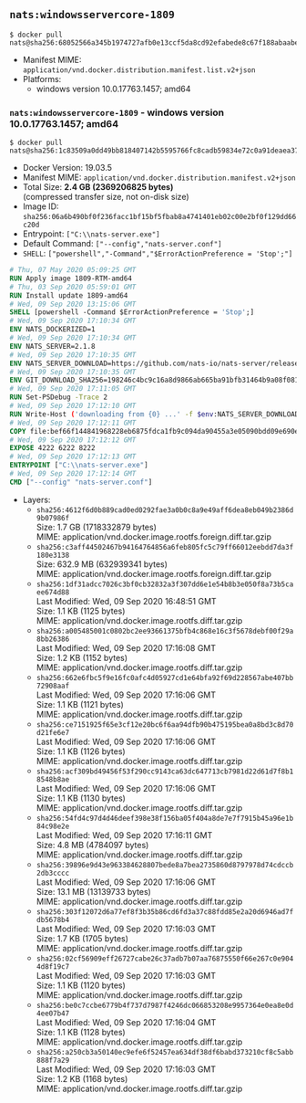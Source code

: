 ## `nats:windowsservercore-1809`

```console
$ docker pull nats@sha256:68052566a345b1974727afb0e13ccf5da8cd92efabede8c67f188abaabecdac9
```

-	Manifest MIME: `application/vnd.docker.distribution.manifest.list.v2+json`
-	Platforms:
	-	windows version 10.0.17763.1457; amd64

### `nats:windowsservercore-1809` - windows version 10.0.17763.1457; amd64

```console
$ docker pull nats@sha256:1c83509a0dd49bb818407142b5595766fc8cadb59834e72c0a91deaea371ff34
```

-	Docker Version: 19.03.5
-	Manifest MIME: `application/vnd.docker.distribution.manifest.v2+json`
-	Total Size: **2.4 GB (2369206825 bytes)**  
	(compressed transfer size, not on-disk size)
-	Image ID: `sha256:06a6b490bf0f236facc1bf15bf5fbab8a4741401eb02c00e2bf0f129dd66c20d`
-	Entrypoint: `["C:\\nats-server.exe"]`
-	Default Command: `["--config","nats-server.conf"]`
-	`SHELL`: `["powershell","-Command","$ErrorActionPreference = 'Stop';"]`

```dockerfile
# Thu, 07 May 2020 05:09:25 GMT
RUN Apply image 1809-RTM-amd64
# Thu, 03 Sep 2020 05:59:01 GMT
RUN Install update 1809-amd64
# Wed, 09 Sep 2020 13:15:06 GMT
SHELL [powershell -Command $ErrorActionPreference = 'Stop';]
# Wed, 09 Sep 2020 17:10:34 GMT
ENV NATS_DOCKERIZED=1
# Wed, 09 Sep 2020 17:10:34 GMT
ENV NATS_SERVER=2.1.8
# Wed, 09 Sep 2020 17:10:35 GMT
ENV NATS_SERVER_DOWNLOAD=https://github.com/nats-io/nats-server/releases/download/v2.1.8/nats-server-v2.1.8-windows-amd64.zip
# Wed, 09 Sep 2020 17:10:35 GMT
ENV GIT_DOWNLOAD_SHA256=198246c4bc9c16a8d9866ab665ba91bfb31464b9a08f08108337b10ed4c23478
# Wed, 09 Sep 2020 17:11:05 GMT
RUN Set-PSDebug -Trace 2
# Wed, 09 Sep 2020 17:12:10 GMT
RUN Write-Host ('downloading from {0} ...' -f $env:NATS_SERVER_DOWNLOAD); 	[Net.ServicePointManager]::SecurityProtocol = [Net.SecurityProtocolType]::Tls12; 	Invoke-WebRequest -Uri $env:NATS_SERVER_DOWNLOAD -OutFile nats.zip; 		Write-Host ('verifying sha256 ({0}) ...' -f $env:GIT_DOWNLOAD_SHA256); 	if ((Get-FileHash nats.zip -Algorithm sha256).Hash -ne $env:GIT_DOWNLOAD_SHA256) { 		Write-Host 'FAILED!'; 		exit 1; 	}; 	Write-Host 'extracting nats.zip'; 	Expand-Archive -Path 'nats.zip' -DestinationPath .; 		Write-Host 'copying binary'; 	Copy-Item nats-server-v*/nats-server.exe -Destination C:\\nats-server.exe; 		Write-Host 'cleaning up'; 	Remove-Item -Force nats.zip; 	Remove-Item -Recurse -Force nats-server-v*; 		Write-Host 'complete.';
# Wed, 09 Sep 2020 17:12:11 GMT
COPY file:bef66f144841968228eb6875fdca1fb9c094da90455a3e05090bdd09e690e7ea in C:\nats-server.conf 
# Wed, 09 Sep 2020 17:12:12 GMT
EXPOSE 4222 6222 8222
# Wed, 09 Sep 2020 17:12:13 GMT
ENTRYPOINT ["C:\\nats-server.exe"]
# Wed, 09 Sep 2020 17:12:14 GMT
CMD ["--config" "nats-server.conf"]
```

-	Layers:
	-	`sha256:4612f6d0b889cad0ed0292fae3a0b0c8a9e49aff6dea8eb049b2386d9b07986f`  
		Size: 1.7 GB (1718332879 bytes)  
		MIME: application/vnd.docker.image.rootfs.foreign.diff.tar.gzip
	-	`sha256:c3aff44502467b94164764856a6feb805fc5c79ff66012eebdd7da3f180e3138`  
		Size: 632.9 MB (632939341 bytes)  
		MIME: application/vnd.docker.image.rootfs.foreign.diff.tar.gzip
	-	`sha256:1df31adcc7026c3bf0cb32832a3f307dd6e1e54b8b3e050f8a73b5caee674d88`  
		Last Modified: Wed, 09 Sep 2020 16:48:51 GMT  
		Size: 1.1 KB (1125 bytes)  
		MIME: application/vnd.docker.image.rootfs.diff.tar.gzip
	-	`sha256:a005485001c0802bc2ee93661375bfb4c868e16c3f5678debf00f29a8bb26386`  
		Last Modified: Wed, 09 Sep 2020 17:16:08 GMT  
		Size: 1.2 KB (1152 bytes)  
		MIME: application/vnd.docker.image.rootfs.diff.tar.gzip
	-	`sha256:662e6fbc5f9e16fc0afc4d05927cd1e64bfa92f69d228567abe407bb72908aaf`  
		Last Modified: Wed, 09 Sep 2020 17:16:06 GMT  
		Size: 1.1 KB (1121 bytes)  
		MIME: application/vnd.docker.image.rootfs.diff.tar.gzip
	-	`sha256:ce7151925f65e3cf12e20bc6f6aa94dfb90b475195bea0a8bd3c8d70d21fe6e7`  
		Last Modified: Wed, 09 Sep 2020 17:16:06 GMT  
		Size: 1.1 KB (1126 bytes)  
		MIME: application/vnd.docker.image.rootfs.diff.tar.gzip
	-	`sha256:acf309bd49456f53f290cc9143ca63dc647713cb7981d22d61d7f8b18548b8ae`  
		Last Modified: Wed, 09 Sep 2020 17:16:06 GMT  
		Size: 1.1 KB (1130 bytes)  
		MIME: application/vnd.docker.image.rootfs.diff.tar.gzip
	-	`sha256:54fd4c97d4d46deef398e38f156ba05f404a8de7e7f7915b45a96e1b84c98e2e`  
		Last Modified: Wed, 09 Sep 2020 17:16:11 GMT  
		Size: 4.8 MB (4784097 bytes)  
		MIME: application/vnd.docker.image.rootfs.diff.tar.gzip
	-	`sha256:39896e9d43e963384628807bede8a7bea2735860d8797978d74cdccb2db3cccc`  
		Last Modified: Wed, 09 Sep 2020 17:16:06 GMT  
		Size: 13.1 MB (13139733 bytes)  
		MIME: application/vnd.docker.image.rootfs.diff.tar.gzip
	-	`sha256:303f12072d6a77ef8f3b35b86cd6fd3a37c88fdd85e2a20d6946ad7fdb5678b4`  
		Last Modified: Wed, 09 Sep 2020 17:16:03 GMT  
		Size: 1.7 KB (1705 bytes)  
		MIME: application/vnd.docker.image.rootfs.diff.tar.gzip
	-	`sha256:02cf56909eff26727cabe26c37adb7b07aa76875550f66e267c0e9044d8f19c7`  
		Last Modified: Wed, 09 Sep 2020 17:16:03 GMT  
		Size: 1.1 KB (1120 bytes)  
		MIME: application/vnd.docker.image.rootfs.diff.tar.gzip
	-	`sha256:be0c7ccbe6779b4f737d7987f4246dc066853208e9957364e0ea8e0d4ee07b47`  
		Last Modified: Wed, 09 Sep 2020 17:16:04 GMT  
		Size: 1.1 KB (1128 bytes)  
		MIME: application/vnd.docker.image.rootfs.diff.tar.gzip
	-	`sha256:a250cb3a50140ec9efe6f52457ea634df38df6babd373210cf8c5abb888f7a29`  
		Last Modified: Wed, 09 Sep 2020 17:16:03 GMT  
		Size: 1.2 KB (1168 bytes)  
		MIME: application/vnd.docker.image.rootfs.diff.tar.gzip
